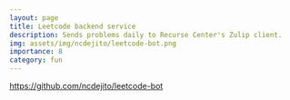 ```yaml
---
layout: page
title: Leetcode backend service
description: Sends problems daily to Recurse Center's Zulip client.
img: assets/img/ncdejito/leetcode-bot.png
importance: 8
category: fun
---
```


https://github.com/ncdejito/leetcode-bot